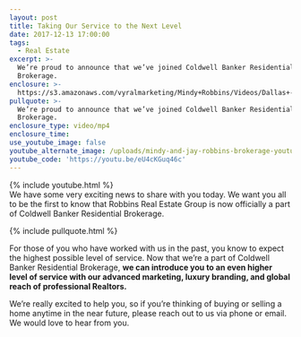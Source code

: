 ```yaml
---
layout: post
title: Taking Our Service to the Next Level
date: 2017-12-13 17:00:00
tags:
  - Real Estate
excerpt: >-
  We’re proud to announce that we’ve joined Coldwell Banker Residential
  Brokerage.
enclosure: >-
  https://s3.amazonaws.com/vyralmarketing/Mindy+Robbins/Videos/Dallas+-+Fort+Worth+Real+Estate+Agent-+Taking+Our+Service+to+the+Next+Level.mp4
pullquote: >-
  We’re proud to announce that we’ve joined Coldwell Banker Residential
  Brokerage.
enclosure_type: video/mp4
enclosure_time:
use_youtube_image: false
youtube_alternate_image: /uploads/mindy-and-jay-robbins-brokerage-youtube-1.jpg
youtube_code: 'https://youtu.be/eU4cKGuq46c'
---
```



{% include youtube.html %}<br>We have some very exciting news to share with you today. We want you all to be the first to know that Robbins Real Estate Group is now officially a part of Coldwell Banker Residential Brokerage.

{% include pullquote.html %}

For those of you who have worked with us in the past, you know to expect the highest possible level of service. Now that we’re a part of Coldwell Banker Residential Brokerage, **we can introduce you to an even higher level of service with our advanced marketing, luxury branding, and global reach of professional Realtors.**

We’re really excited to help you, so if you’re thinking of buying or selling a home anytime in the near future, please reach out to us via phone or email. We would love to hear from you.
